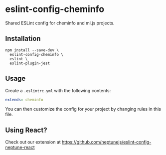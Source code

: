 # eslint-config-cheminfo

Shared ESLint config for cheminfo and ml.js projects.

## Installation

```
npm install --save-dev \
  eslint-config-cheminfo \
  eslint \
  eslint-plugin-jest
```

## Usage

Create a `.eslintrc.yml` with the following contents:

```yml
extends: cheminfo
```

You can then customize the config for your project by changing rules in this file.

## Using React?

Check out our extension at https://github.com/neptunejs/eslint-config-neptune-react
